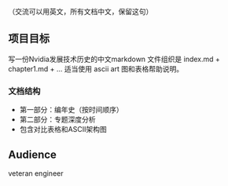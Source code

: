 （交流可以用英文，所有文档中文，保留这句）

## 项目目标
写一份Nvidia发展技术历史的中文markdown
文件组织是 index.md + chapter1.md + ...
适当使用 ascii art 图和表格帮助说明。

### 文档结构
- 第一部分：编年史（按时间顺序）
- 第二部分：专题深度分析
- 包含对比表格和ASCII架构图

## Audience
veteran engineer
